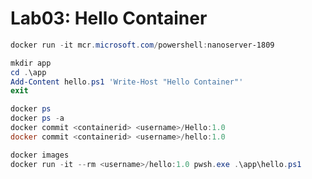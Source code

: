 ﻿# Lab03: Hello Container

```powershell
docker run -it mcr.microsoft.com/powershell:nanoserver-1809
```

```powershell
mkdir app
cd .\app
Add-Content hello.ps1 'Write-Host "Hello Container"'
exit
```

```powershell
docker ps
docker ps -a
docker commit <containerid> <username>/Hello:1.0
docker commit <containerid> <username>/hello:1.0
```

```powershell
docker images
docker run -it --rm <username>/hello:1.0 pwsh.exe .\app\hello.ps1
```
